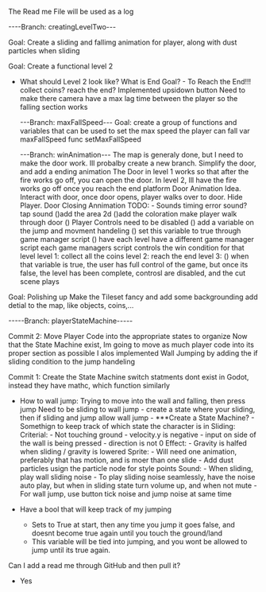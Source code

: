 The Read me File will be used as a log

----Branch: creatingLevelTwo---

Goal: Create a sliding and fallimg animation for player, along with dust particles when sliding

Goal: Create a functional level 2
- What should Level 2 look like?
    What is End Goal? - To Reach the End!!!
        collect coins?
        reach the end?
    Implemented upsidown button
    Need to make there camera have a max lag time between the player so the falling section works

    ---Branch: maxFallSpeed---
    Goal: create a group of functions and variables that can be 
    used to set the max speed the player can fall
        var maxFallSpeed
        func setMaxFallSpeed
    
    ---Branch: winAnimation---
    The map is generaly done, but I need to make the door work. Ill probalby create a new branch. Simplify the door, and add a ending animation
    The Door in level 1 works so that after the fire works go off, you can open the door. In level 2, Ill have the fire works
    go off once you reach the end platform
    Door Animation Idea. Interact with door, once door opens, player walks over to door. Hide Player. Door Closing Annimation
    TODO:
        - Sounds
            timing
            error sound?
            tap sound
        ()add the area 2d
        ()add the coloration
        make player walk through door
            () Player Controls need to be disabled
                () add a variable on the jump and movment handeling
                () set this variable to true through game manager script
                () have each level have a different game manager script
                   each game managers script controls the win condition for that level
                    level 1: collect all the coins
                    level 2: reach the end
                    level 3: 
                () when that variable is true, the user has full control of the game, but once its false, the level has been complete, controsl are disabled, and the cut scene plays

Goal: Polishing up
    Make the Tileset fancy and add some backgrounding
    add detial to the map, like objects, coins,...

-----Branch: playerStateMachine-----

Commit 2: Move Player Code into the appropriate states to organize
Now that the State Machine exist, Im going to move as much player code into its proper section as possible
I alos implemented Wall Jumping by adding the if sliding condition to the jump handeling

Commit 1: Create the State Machine
switch statments dont exist in Godot, instead they have mathc, which function similarly


 - How to wall jump:
    Trying to move into the wall and falling, then press jump
    Need to be sliding to wall jump
        - create a state where your sliding, then if sliding and jump allow wall jump
            - ***Create a State Machine? - Somethign to keep track of which state the character is in
        Sliding: 
            Criterial: 
                - Not touching ground
                - velocity.y is negative
                - input on side of the wall is being pressed
                    - direction is not 0
            Effect:
                - Gravity is halfed when sliding / gravity is lowered
            Sprite: 
                - Will need one animation, preferably that has motion, and is moer than one slide
                - Add dust particles usign the particle node for style points
            Sound: 
                - When sliding, play wall sliding noise
                - To play sliding noise seamlessly, have the noise auto play, but when in sliding state turn volume up, and when not mute
                - For wall jump, use button tick noise and jump noise at same time

 - Have a bool that will keep track of my jumping
    - Sets to True at start, then any time you jump it goes false, and doesnt become true again until you touch the ground/land
    - This variable will be tied into jumping, and you wont be allowed to jump until its true again.


Can I add a read me through GitHub and then pull it?
 - Yes